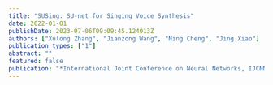 ```yaml
---
title: "SUSing: SU-net for Singing Voice Synthesis"
date: 2022-01-01
publishDate: 2023-07-06T09:09:45.124013Z
authors: ["Xulong Zhang", "Jianzong Wang", "Ning Cheng", "Jing Xiao"]
publication_types: ["1"]
abstract: ""
featured: false
publication: "*International Joint Conference on Neural Networks, IJCNN 2022, Padua, Italy, July 18-23, 2022*"
---
```


